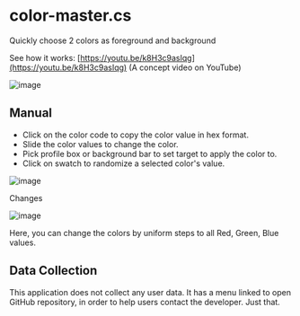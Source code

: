 # color-master.cs
Quickly choose 2 colors as foreground and background

See how it works: [https://youtu.be/k8H3c9asIqg](https://youtu.be/k8H3c9asIqg) (A concept video on YouTube)

![image](https://user-images.githubusercontent.com/5563341/203923336-24b8d41d-7fec-4382-9213-8f1e0d4f9df1.png)

## Manual

* Click on the color code to copy the color value in hex format.
* Slide the color values to change the color.
* Pick profile box or background bar to set target to apply the color to.
* Click on swatch to randomize a selected color's value.

![image](https://user-images.githubusercontent.com/5563341/203924469-05336b06-0647-40e0-8707-ad596d26eaa6.png)

Changes

![image](https://user-images.githubusercontent.com/5563341/204062124-22ff39a2-44d4-4b19-81c4-8d710239a971.png)

Here, you can change the colors by uniform steps to all Red, Green, Blue values.


## Data Collection

This application does not collect any user data.
It has a menu linked to open GitHub repository, in order to help users contact the developer. Just that.
